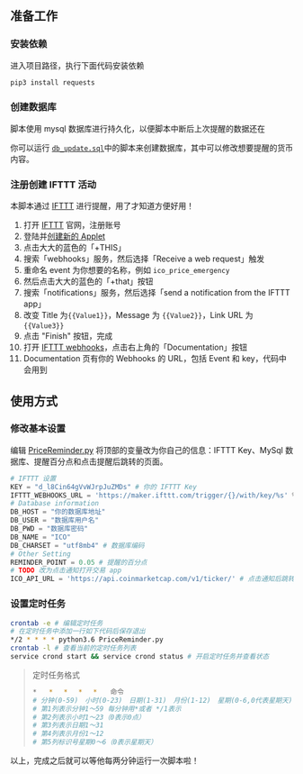 ## 准备工作

### 安装依赖

进入项目路径，执行下面代码安装依赖

```bash
pip3 install requests
```

### 创建数据库

脚本使用 mysql 数据库进行持久化，以便脚本中断后上次提醒的数据还在

你可以运行 [`db_update.sql`](../db_update.sql)中的脚本来创建数据库，其中可以修改想要提醒的货币内容。

### 注册创建 IFTTT 活动

本脚本通过 [IFTTT](https://ifttt.com/) 进行提醒，用了才知道方便好用！

1. 打开 [IFTTT](https://ifttt.com) 官网，注册账号
1. 登陆并[创建新的 Applet](https://ifttt.com/create)
1. 点击大大的蓝色的「+THIS」
1. 搜索「webhooks」服务，然后选择「Receive a web request」触发
1. 重命名 event 为你想要的名称，例如 `ico_price_emergency`
1. 然后点击大大的蓝色的「+that」按钮
1. 搜索「notifications」服务，然后选择「send a notification from the IFTTT app」
1. 改变 Title 为`{{Value1}}`，Message 为 `{{Value2}}`，Link URL 为 `{{Value3}}`
1. 点击 "Finish" 按钮，完成
1. 打开 [IFTTT webhooks](https://ifttt.com/maker_webhooks)，点击右上角的「Documentation」按钮
1. Documentation 页有你的 Webhooks 的 URL，包括 Event 和 key，代码中会用到

## 使用方式

### 修改基本设置

编辑 [PriceReminder.py](../PriceReminder.py) 将顶部的变量改为你自己的信息：IFTTT Key、MySql 数据库、提醒百分点和点击提醒后跳转的页面。

```python
# IFTTT 设置
KEY = "d_l8Cin64gVvWJrpJuZMDs" # 你的 IFTTT Key
IFTTT_WEBHOOKS_URL = 'https://maker.ifttt.com/trigger/{}/with/key/%s' % KEY # 这个不需要改
# Database information
DB_HOST = "你的数据库地址"
DB_USER = "数据库用户名"
DB_PWD = "数据库密码"
DB_NAME = "ICO"
DB_CHARSET = "utf8mb4" # 数据库编码
# Other Setting
REMINDER_POINT = 0.05 # 提醒的百分点
# TODO 改为点击通知打开交易 app
ICO_API_URL = 'https://api.coinmarketcap.com/v1/ticker/' # 点击通知后跳转的页面
```

### 设置定时任务

```bash
crontab -e # 编辑定时任务
# 在定时任务中添加一行如下代码后保存退出
*/2 * * * * python3.6 PriceReminder.py
crontab -l # 查看当前的定时任务列表
service crond start && service crond status # 开启定时任务并查看状态
```

>定时任务格式
>    ```bash
>    *   *　 *　 *　 *　　命令
>    # 分钟(0-59)　小时(0-23)　日期(1-31)　月份(1-12)　星期(0-6,0代表星期天)　 命令
>    # 第1列表示分钟1～59 每分钟用*或者 */1表示
>    # 第2列表示小时1～23（0表示0点）
>    # 第3列表示日期1～31
>    # 第4列表示月份1～12
>    # 第5列标识号星期0～6（0表示星期天）
>    ```

以上，完成之后就可以等他每两分钟运行一次脚本啦！
